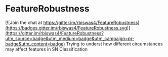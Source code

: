 # FeatureRobustness

[![Join the chat at https://gitter.im/rbiswas4/FeatureRobustness](https://badges.gitter.im/rbiswas4/FeatureRobustness.svg)](https://gitter.im/rbiswas4/FeatureRobustness?utm_source=badge&utm_medium=badge&utm_campaign=pr-badge&utm_content=badge)
Trying to underst how different circumstances may affect features in SN Classification
